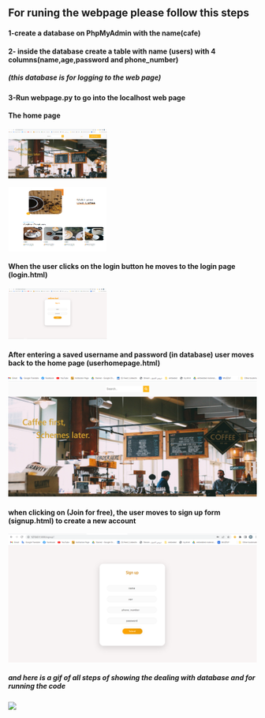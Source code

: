 ## For runing the webpage please follow this steps

#### 1-create a database on PhpMyAdmin with the name(cafe) 
#### 2- inside the database create a table with name (users) with 4 columns(name,age,password and phone_number)
##### (this database is for logging to the web page)

#### 3-Run webpage.py to go into the localhost web page

#### The home page
<img src="./images/img1.PNG" width="200"><br>

<img src="./images/img2.PNG" width="200" height="130" >

#### When the user clicks on the login button he moves to the login page (login.html)

<img src="./images/login.PNG" width="200"><br>

#### After entering a saved username and password (in database) user moves back to the home page (userhomepage.html)

<img src="./images/userhomepage.PNG"><br>


#### when clicking on (Join for free), the user moves to sign up form (signup.html) to create a new account

<img src="./images/signup.PNG"><br>

##### and here is a gif of all steps of showing the dealing with database and for running the code

![](Animation.gif)
